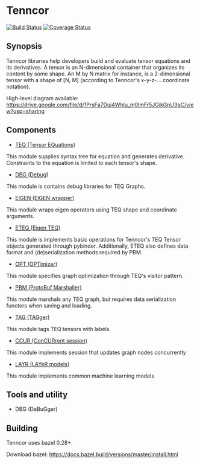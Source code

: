# Tenncor
[![Build Status](https://travis-ci.org/mingkaic/tenncor.svg?branch=master)](https://travis-ci.org/mingkaic/tenncor)
[![Coverage Status](https://coveralls.io/repos/github/mingkaic/tenncor/badge.svg?branch=master)](https://coveralls.io/github/mingkaic/tenncor?branch=master)

## Synopsis

Tenncor libraries help developers build and evaluate tensor equations and its derivatives.
A tensor is an N-dimensional container that organizes its content by some shape. An M by N matrix for instance, is a 2-dimensional tensor with a shape of [N, M] (according to Tenncor's x-y-z-... coordinate notation).

High-level diagram available: https://drive.google.com/file/d/1PrsFa7Duj4Whlu_m0lmFr5JGikGnU3gC/view?usp=sharing

## Components

- [TEQ (Tensor EQuations)](teq/README_TEQ.md)

This module supplies syntax tree for equation and generates derivative.
Constraints to the equation is limited to each tensor's shape.

- [DBG (Debug)](dbg/README_DBG.md)

This module is contains debug libraries for TEQ Graphs.

- [EIGEN (EIGEN wrapper)](eigen/README_EIGEN.md)

This module wraps eigen operators using TEQ shape and coordinate arguments.

- [ETEQ (Eigen TEQ)](eteq/README_ETEQ.md)

This module is implements basic operations for Tenncor's TEQ Tensor objects generated through pybinder.
Additionally, ETEQ also defines data format and (de)serialization methods required by PBM.

- [OPT (OPTimizer)](opt/README_OPT.md)

This module specifies graph optimization through TEQ's visitor pattern.

- [PBM (ProtoBuf Marshaller)](pbm/README_PBM.md)

This module marshals any TEQ graph, but requires data serialization functors when saving and loading.

- [TAG (TAGger)](tag/README_TAG.md)

This module tags TEQ tensors with labels.

- [CCUR (ConCURrent session)](ccur/README_CCUR.md)

This module implements session that updates graph nodes concurrently

- [LAYR (LAYeR models)](layr/README_LAYR.md)

This module implements common machine learning models

## Tools and utility

- DBG (DeBuGger)

## Building

Tenncor uses bazel 0.28+.

Download bazel: https://docs.bazel.build/versions/master/install.html
